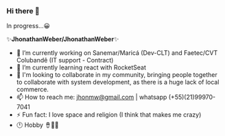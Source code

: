 ### Hi there 👋

In progress...😀

✨**JhonathanWeber/JhonathanWeber**✨

- 🔭 I’m currently working on Sanemar/Maricá (Dev-CLT) and Faetec/CVT Colubandê (IT support - Contract)
- 🌱 I’m currently learning react with RocketSeat
- 👯 I'm looking to collaborate in my community, bringing people together to collaborate with system development, as there is a huge      lack of local commerce.
- 📫 How to reach me: jhonmw@gmail.com | whatsapp (+55)(21)99970-7041
- ⚡ Fun fact: I love space and religion (I think that makes me crazy)
- 🕛 Hobby 🪘🎵🎶 
